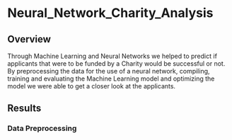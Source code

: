 # Neural_Network_Charity_Analysis

## Overview

Through Machine Learning and Neural Networks we helped to predict if applicants that were to be funded by a Charity would be successful or not.  By preprocessing the data for the use of a neural network, compiling, training and evaluating the Machine Learning model and optimizing the model we were able to get a closer look at the applicants.

## Results

### Data Preprocessing
